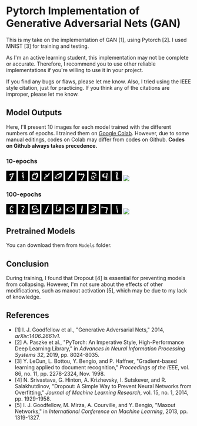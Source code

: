 # Pytorch Implementation of Generative Adversarial Nets (GAN)

This is my take on the implementation of GAN [1], using Pytorch [2]. I used MNIST [3] for training and testing.

As I'm an active learning student, this implementation may not be complete or accurate. Therefore, I recommend you to use other reliable implementations if you're willing to use it in your project.

If you find any bugs or flaws, please let me know. Also, I tried using the IEEE style citation, just for practicing. If you think any of the citations are improper, please let me know.

## Model Outputs

Here, I'll present 10 images for each model trained with the different numbers of epochs. I trained them on [Google Colab](https://colab.research.google.com/drive/1Z0GlP7k8R_qE85VcCuArJxAW9eNLM9w9?usp=sharing). However, due to some manual editings, codes on Colab may differ from codes on Github. **Codes on Github always takes precedence.**

### 10-epochs

![](./Outputs/G-10/image0.bmp)
![](./Outputs/G-10/image1.bmp)
![](./Outputs/G-10/image2.bmp)
![](./Outputs/G-10/image3.bmp)
![](./Outputs/G-10/image4.bmp)
![](./Outputs/G-10/image5.bmp)
![](./Outputs/G-10/image6.bmp)
![](./Outputs/G-10/image7.bmp)
![](./Outputs/G-10/image8.bmp)
![](./Outputs/G-10/image9.bmp)
![](./Outputs/G-10/image10.bmp)

### 100-epochs

![](./Outputs/G-100/image0.bmp)
![](./Outputs/G-100/image1.bmp)
![](./Outputs/G-100/image2.bmp)
![](./Outputs/G-100/image3.bmp)
![](./Outputs/G-100/image4.bmp)
![](./Outputs/G-100/image5.bmp)
![](./Outputs/G-100/image6.bmp)
![](./Outputs/G-100/image7.bmp)
![](./Outputs/G-100/image8.bmp)
![](./Outputs/G-100/image9.bmp)
![](./Outputs/G-100/image10.bmp)

## Pretrained Models

You can download them from `Models` folder.

## Conclusion

During training, I found that Dropout [4] is essential for preventing models from collapsing. However, I'm not sure about the effects of other modifications, such as maxout activation [5], which may be due to my lack of knowledge.

## References

- [1] I. J. Goodfellow et al., "Generative Adversarial Nets," 2014, *arXiv:1406.2661v1*.
- [2] A. Paszke et al., "PyTorch: An Imperative Style, High-Performance Deep Learning Library," in *Advances in Neural Information Processing Systems 32*, 2019, pp. 8024-8035.
- [3] Y. LeCun, L. Bottou, Y. Bengio, and P. Haffner, "Gradient-based learning applied to document recognition," *Proceedings of the IEEE*, vol. 86, no. 11, pp. 2278-2324, Nov. 1998.
- [4] N. Srivastava, G. Hinton, A. Krizhevsky, I. Sutskever, and R. Salakhutdinov, "Dropout: A Simple Way to Prevent Neural Networks from Overfitting," *Journal of Machine Learning Research*, vol. 15, no. 1, 2014, pp. 1929-1958.
- [5] I. J. Goodfellow, M. Mirza, A. Courville, and Y. Bengio, "Maxout Networks," in *International Conference on Machine Learning*, 2013, pp. 1319-1327.
